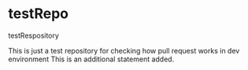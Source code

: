 # testRepo
testRespository 

This is just a test repository for checking how pull request works in dev environment
This is an additional statement added.
